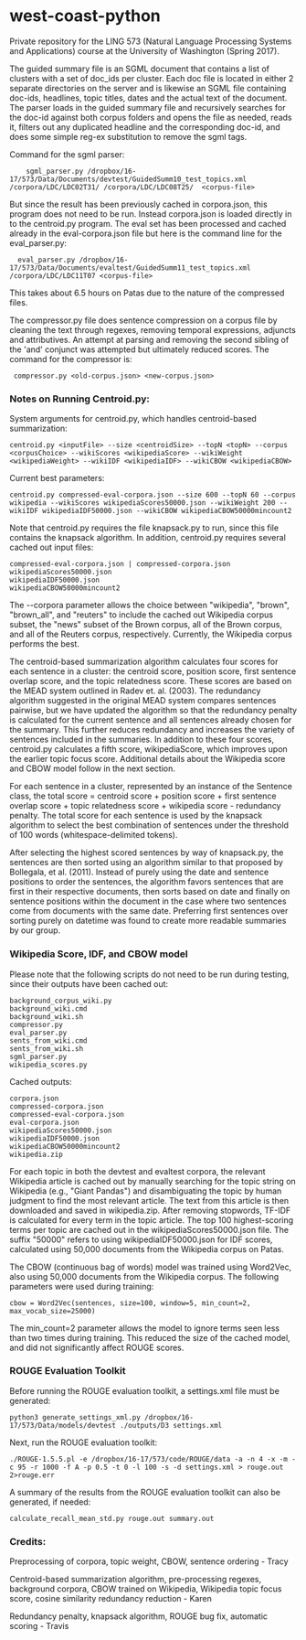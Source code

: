 # west-coast-python
Private repository for the LING 573 (Natural Language Processing Systems and Applications) course at the University of Washington (Spring 2017).


The guided summary file is an SGML document that contains a list of clusters with a set of doc_ids per cluster.  Each doc file is located in either 2 separate directories on the server and is likewise an SGML file containing doc-ids, headlines, topic titles, dates and the actual text of the document.  The parser loads in the guided summary file and recursively searches for the doc-id against both corpus folders and opens the file as needed, reads it, filters out any duplicated headline and the corresponding doc-id, and does some simple reg-ex substitution to remove the sgml tags.  

Command for the sgml parser:
    
        sgml_parser.py /dropbox/16-17/573/Data/Documents/devtest/GuidedSumm10_test_topics.xml /corpora/LDC/LDC02T31/ /corpora/LDC/LDC08T25/  <corpus-file>
        
But since the result has been previously cached in corpora.json, this program does not need to be run.  Instead corpora.json is loaded directly in to the centroid.py program.  The eval set has been processed and cached already in the eval-corpora.json file but here is the command line for the eval_parser.py:

      eval_parser.py /dropbox/16-17/573/Data/Documents/evaltest/GuidedSumm11_test_topics.xml /corpora/LDC/LDC11T07 <corpus-file>

This takes about 6.5 hours on Patas due to the nature of the compressed files.

The compressor.py file does sentence compression on a corpus file by cleaning the text through regexes, removing temporal expressions, adjuncts and attributives.  An attempt at parsing and removing the second sibling of the 'and' conjunct was attempted but ultimately reduced scores.  The command for the compressor is:
    
     compressor.py <old-corpus.json> <new-corpus.json>

### Notes on Running Centroid.py:

System arguments for centroid.py, which handles centroid-based summarization: 
    
    centroid.py <inputFile> --size <centroidSize> --topN <topN> --corpus <corpusChoice> --wikiScores <wikipediaScore> --wikiWeight <wikipediaWeight> --wikiIDF <wikipediaIDF> --wikiCBOW <wikipediaCBOW>    
    
Current best parameters:

    centroid.py compressed-eval-corpora.json --size 600 --topN 60 --corpus wikipedia --wikiScores wikipediaScores50000.json --wikiWeight 200 --wikiIDF wikipediaIDF50000.json --wikiCBOW wikipediaCBOW50000mincount2  

Note that centroid.py requires the file knapsack.py to run, since this file contains the knapsack algorithm. In addition, centroid.py requires several cached out input files:

    compressed-eval-corpora.json | compressed-corpora.json
    wikipediaScores50000.json
    wikipediaIDF50000.json
    wikipediaCBOW50000mincount2

The --corpora parameter allows the choice between "wikipedia", "brown", "brown_all", and "reuters" to include the cached out Wikipedia corpus subset, the "news" subset of the Brown corpus, all of the Brown corpus, and all of the Reuters corpus, respectively. Currently, the Wikipedia corpus performs the best.

The centroid-based summarization algorithm calculates four scores for each sentence in a cluster: the centroid score, position score, first sentence overlap score, and the topic relatedness score. These scores are based on the MEAD system outlined in Radev et. al. (2003). The redundancy algorithm suggested in the original MEAD system compares sentences pairwise, but we have updated the algorithm so that the redundancy penalty is calculated for the current sentence and all sentences already chosen for the summary. This further reduces redundancy and increases the variety of sentences included in the summaries. In addition to these four scores, centroid.py calculates a fifth score, wikipediaScore, which improves upon the earlier topic focus score. Additional details about the Wikipedia score and CBOW model follow in the next section.

For each sentence in a cluster, represented by an instance of the Sentence class, the total score = centroid score + position score + first sentence overlap score + topic relatedness score + wikipedia score - redundancy penalty. The total score for each sentence is used by the knapsack algorithm to select the best combination of sentences under the threshold of 100 words (whitespace-delimited tokens).

After selecting the highest scored sentences by way of knapsack.py, the sentences are then sorted using an algorithm similar to that proposed by Bollegala, et al. (2011).  Instead of purely using the date and sentence positions to order the sentences, the algorithm favors sentences that are first in their respective documents, then sorts based on date and finally on sentence positions within the document in the case where two sentences come from documents with the same date.  Preferring first sentences over sorting purely on datetime was found to create more readable summaries by our group.

### Wikipedia Score, IDF, and CBOW model

Please note that the following scripts do not need to be run during testing, since their outputs have been cached out:

    background_corpus_wiki.py
    background_wiki.cmd
    background_wiki.sh
    compressor.py
    eval_parser.py
    sents_from_wiki.cmd
    sents_from_wiki.sh
    sgml_parser.py
    wikipedia_scores.py

Cached outputs:

    corpora.json
    compressed-corpora.json
    compressed-eval-corpora.json
    eval-corpora.json
    wikipediaScores50000.json
    wikipediaIDF50000.json
    wikipediaCBOW50000mincount2
    wikipedia.zip
    
For each topic in both the devtest and evaltest corpora, the relevant Wikipedia article is cached out by manually searching for the topic string on Wikipedia (e.g., "Giant Pandas") and disambiguating the topic by human judgment to find the most relevant article. The text from this article is then downloaded and saved in wikipedia.zip. After removing stopwords, TF-IDF is calculated for every term in the topic article. The top 100 highest-scoring terms per topic are cached out in the wikipediaScores50000.json file. The suffix "50000" refers to using wikipediaIDF50000.json for IDF scores, calculated using 50,000 documents from the Wikipedia corpus on Patas.

The CBOW (continuous bag of words) model was trained using Word2Vec, also using 50,000 documents from the Wikipedia corpus. The following parameters were used during training:

    cbow = Word2Vec(sentences, size=100, window=5, min_count=2, max_vocab_size=25000)
    
The min_count=2 parameter allows the model to ignore terms seen less than two times during training. This reduced the size of the cached  model, and did not significantly affect ROUGE scores.

### ROUGE Evaluation Toolkit

Before running the ROUGE evaluation toolkit, a settings.xml file must be generated:

    python3 generate_settings_xml.py /dropbox/16-17/573/Data/models/devtest ./outputs/D3 settings.xml

Next, run the ROUGE evaluation toolkit: 

    ./ROUGE-1.5.5.pl -e /dropbox/16-17/573/code/ROUGE/data -a -n 4 -x -m -c 95 -r 1000 -f A -p 0.5 -t 0 -l 100 -s -d settings.xml > rouge.out 2>rouge.err

A summary of the results from the ROUGE evaluation toolkit can also be generated, if needed:

    calculate_recall_mean_std.py rouge.out summary.out

### Credits:

Preprocessing of corpora, topic weight, CBOW, sentence ordering - Tracy

Centroid-based summarization algorithm, pre-processing regexes, background corpora, CBOW trained on Wikipedia, Wikipedia topic focus score, cosine similarity redundancy reduction - Karen

Redundancy penalty, knapsack algorithm, ROUGE bug fix, automatic scoring - Travis
